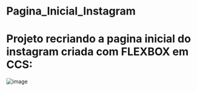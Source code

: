 # Pagina_Inicial_Instagram
# Projeto recriando a pagina inicial do instagram criada com FLEXBOX em CCS:


![image](https://user-images.githubusercontent.com/80645214/179317541-96ba66df-7690-4281-93a1-5f0759d3149e.png)

